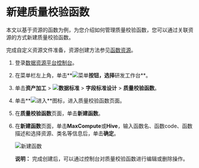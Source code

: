 # 新建质量校验函数

本文以基于资源的函数为例，为您介绍如何管理质量校验函数，您可以通过关联资源的方式新建质量校验函数。

完成自定义资源文件准备，资源创建方法参见[函数资源](/cn.zh-CN/用户指南/通用资源/函数资源.md)。

1.  登录[数据资源平台控制台](https://dataq.console.aliyun.com)。

2.  在菜单栏左上角，单击**![菜单](https://static-aliyun-doc.oss-accelerate.aliyuncs.com/assets/img/zh-CN/6504337061/p188771.png)**按钮，选择**研发工作台**。

3.  单击**资产加工** \> **![数据标准](https://static-aliyun-doc.oss-accelerate.aliyuncs.com/assets/img/zh-CN/6358100161/p208862.png)** \> **字段标准设计** \> **质量校验函数**。

4.  单击**![进入](https://static-aliyun-doc.oss-accelerate.aliyuncs.com/assets/img/zh-CN/6504337061/p188815.png)**图标，进入质量校验函数页面。

5.  在**质量校验函数**页面，单击**新建函数**。

6.  在**新建函数**页面，单击**MaxCompute**或**Hive**，输入函数名、函数code、函数描述和选择资源、类名等信息后，单击**确定**。

    ![新建函数](https://static-aliyun-doc.oss-accelerate.aliyuncs.com/assets/img/zh-CN/7476160161/p224018.png)

    **说明：** 完成创建后，可以通过控制台对质量校验函数进行编辑或删除操作。


